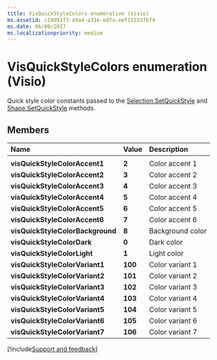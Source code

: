 ```yaml
---
title: VisQuickStyleColors enumeration (Visio)
ms.assetid: c19d91f3-a9a4-e31e-ed7a-eef15553fbf4
ms.date: 06/08/2017
ms.localizationpriority: medium
---
```



# VisQuickStyleColors enumeration (Visio)

Quick style color constants passed to the [Selection.SetQuickStyle](Visio.selection.setquickstyle.md) and [Shape.SetQuickStyle](Visio.shape.setquickstyle.md) methods.


## Members



|Name|Value|Description|
|:-----|:-----|:-----|
||||
| **visQuickStyleColorAccent1**| **2**|Color accent 1|
| **visQuickStyleColorAccent2**| **3**|Color accent 2|
| **visQuickStyleColorAccent3**| **4**|Color accent 3|
| **visQuickStyleColorAccent4**| **5**|Color accent 4|
| **visQuickStyleColorAccent5**| **6**|Color accent 5|
| **visQuickStyleColorAccent6**| **7**|Color accent 6|
| **visQuickStyleColorBackground**| **8**|Background color|
| **visQuickStyleColorDark**| **0**|Dark color|
| **visQuickStyleColorLight**| **1**|Light color|
| **visQuickStyleColorVariant1**| **100**|Color variant 1|
| **visQuickStyleColorVariant2**| **101**|Color variant 2|
| **visQuickStyleColorVariant3**| **102**|Color variant 3|
| **visQuickStyleColorVariant4**| **103**|Color variant 4|
| **visQuickStyleColorVariant5**| **104**|Color variant 5|
| **visQuickStyleColorVariant6**| **105**|Color variant 6|
| **visQuickStyleColorVariant7**| **106**|Color variant 7|

[!include[Support and feedback](~/includes/feedback-boilerplate.md)]